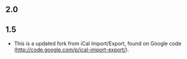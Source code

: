 ## 2.0



## 1.5
  * This is a updated fork from iCal Import/Export, found on Google code (http://code.google.com/p/ical-import-export/). 
